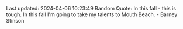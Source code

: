 Last updated: 2024-04-06 10:23:49
Random Quote: In this fall - this is tough. In this fall I'm going to take my talents to Mouth Beach. - Barney Stinson